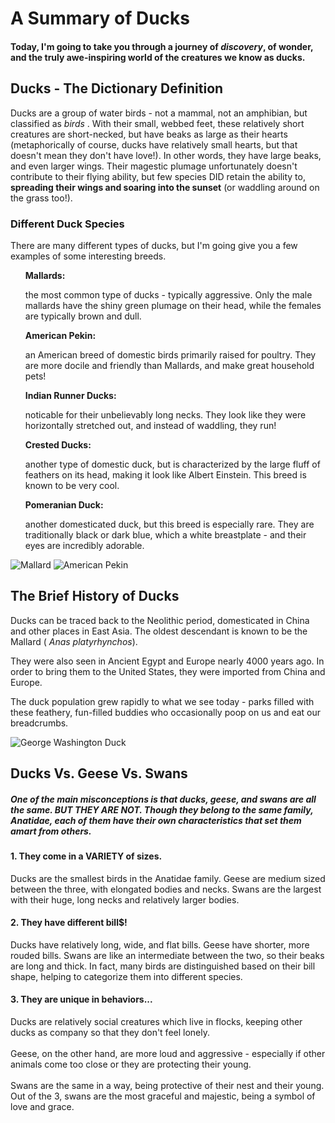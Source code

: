 <!DOCTYPE html>
<html> 
  <head> 
  <style>
	  
  </style>
  </head> 
	
  <body>
  <h1 > A Summary of Ducks </h1>
      <h4> Today, I'm going to take you through a journey of <em>discovery</em>, of wonder, and the truly awe-inspiring world of the creatures we know as <b>ducks</b>. </h4>
    
  <h2> Ducks - The Dictionary Definition </h2>
      <p> Ducks are a group of water birds - not a mammal, not an amphibian, but classified as <i> birds </i>. 
	With their small, webbed feet, these relatively short creatures are short-necked, but have beaks as large as their hearts (metaphorically of course,
	ducks have relatively small hearts, but that doesn't mean they don't have love!). In other words, they have large beaks, 
	and even larger wings. Their magestic plumage unfortunately doesn't contribute to their flying ability, but few species DID retain the ability to, 
	<b>spreading their wings and soaring into the sunset</b> (or waddling around on the grass too!).  </p>
  <div> 
  <h3> Different Duck Species </h3> 
	<p> There are many different types of ducks, but I'm going give you a few examples of some interesting breeds. </p>
	<ul> 
	        <l> <b>Mallards: </b> </l> 
		<p> the most common type of ducks - typically aggressive. Only the male mallards have the shiny green plumage on their head, while the females are typically brown and dull. </p>
		<l> <b> American Pekin: </b></l>
		<p> an American breed of domestic birds primarily raised for poultry. They are more docile and friendly than Mallards, and make great household pets!</p>
		<l> <b>Indian Runner Ducks: </b></l>
		<p> noticable for their unbelievably long necks. They look like they were horizontally stretched out, and instead of waddling, they run! </p>
		<l><b> Crested Ducks:</b> </l>
		<p> another type of domestic duck, but is characterized by the large fluff of feathers on its head, making it look like Albert Einstein. This breed is known to be very cool. </p>
		<l> <b>Pomeranian Duck: </b></l>
		<p> another domesticated duck, but this breed is especially rare. They are traditionally black or dark blue, which a white breastplate - and their eyes are incredibly adorable. </p>
	</ul>
  </div>

  <div>
      <img src = "https://encrypted-tbn0.gstatic.com/images?q=tbn:ANd9GcSeiwahIbWfZvjD2rTF7toFd10iEMtm5wl_YQ&s" alt = "Mallard" >
      <img src = "https://encrypted-tbn0.gstatic.com/images?q=tbn:ANd9GcR0ZGWXcUU3ydOsWIw3qq_g9Blt7gD_UoMFmQ&s" alt = "American Pekin" >
  </div>  

  <div> 
	<h2> The <b>Brief </b>History of Ducks </h2>
  		<p> Ducks can be traced back to the Neolithic period, domesticated in China and other places in East Asia. The oldest descendant is known to be the Mallard (<i> Anas platyrhynchos</i>). </p>
        	<p> They were also seen in Ancient Egypt and Europe nearly 4000 years ago. In order to bring them to the United States, they were imported from China and Europe.</p>
        	<p> The duck population grew rapidly to what we see today - parks filled with these feathery, fun-filled buddies who occasionally poop on us and eat our breadcrumbs. </p>
        <img src = "https://encrypted-tbn0.gstatic.com/images?q=tbn:ANd9GcRWD-UI854bCcgCpVRlVY6U5J4-963cYnLE7A&s" alt = "George Washington Duck" >
  </div>
  <div>
	<h2> Ducks Vs. Geese Vs. Swans </h2>
	<h5> One of the main misconceptions is that ducks, geese, and swans are all the same. BUT THEY ARE NOT. Though they belong to the same family, Anatidae, each of them have their own characteristics that set them amart from others. </h5>
	<h4> 1. They come in a <b>VARIETY</b> of sizes. </h4>
	  <p class = "difference"> Ducks are the smallest birds in the Anatidae family. Geese are medium sized between the three, with elongated bodies and necks. Swans are the largest with their huge, long necks and relatively larger bodies.  </p>
	<h4> 2. They have different bill$! </h4>
	  <p class = "difference"> Ducks have relatively long, wide, and flat bills. Geese have shorter, more rouded bills. Swans are like an intermediate between the two, so their beaks are long and thick. In fact, many birds are distinguished based on their bill shape, helping to categorize them into different species. </p>
	<h4> 3. They are unique in behaviors... </h4>
	  <p class = "difference"> Ducks are relatively social creatures which live in flocks, keeping other ducks as company so that they don't feel lonely. <br><br> Geese, on the other hand, are more loud and aggressive - especially if other animals come too close or they are protecting their young.  <br><br> Swans are the same in a way, being protective of their nest and their young. Out of the 3, swans are the most graceful and majestic, being a symbol of love and grace. </p>
  </div>

  </body> 
</html> 
